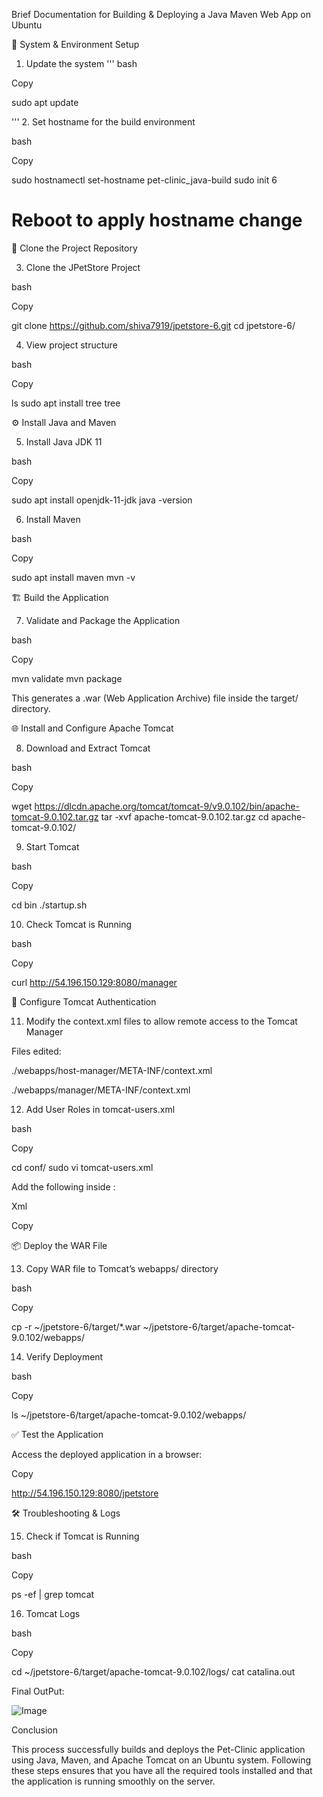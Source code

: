 Brief Documentation for Building & Deploying a Java Maven Web App on Ubuntu 

📌 System & Environment Setup 

1. Update the system 
'''
bash 

Copy 

sudo apt update 
 
'''
2. Set hostname for the build environment 

bash 

Copy 

sudo hostnamectl set-hostname pet-clinic_java-build 
sudo init 6  

# Reboot to apply hostname change 
 

 

📁 Clone the Project Repository 

3. Clone the JPetStore Project 

bash 

Copy 

git clone https://github.com/shiva7919/jpetstore-6.git 
cd jpetstore-6/ 

 
4. View project structure 

bash 

Copy 

ls 
sudo apt install tree 
tree 
 
⚙️ Install Java and Maven 

5. Install Java JDK 11 

bash 

Copy 

sudo apt install openjdk-11-jdk 
java -version 
 

6. Install Maven 

bash 

Copy 

sudo apt install maven 
mvn -v 
 


🏗️ Build the Application 

7. Validate and Package the Application 

bash 

Copy 

mvn validate 
mvn package 
 

This generates a .war (Web Application Archive) file inside the target/ directory. 

 
 🌐 Install and Configure Apache Tomcat 

8. Download and Extract Tomcat 

bash 

Copy 

wget https://dlcdn.apache.org/tomcat/tomcat-9/v9.0.102/bin/apache-tomcat-9.0.102.tar.gz 
tar -xvf apache-tomcat-9.0.102.tar.gz 
cd apache-tomcat-9.0.102/ 
 

9. Start Tomcat 

bash 

Copy 

cd bin 
./startup.sh 
 

10. Check Tomcat is Running 

bash 

Copy 

curl http://54.196.150.129:8080/manager 
 

 🔐 Configure Tomcat Authentication 

11. Modify the context.xml files to allow remote access to the Tomcat Manager 

Files edited: 

./webapps/host-manager/META-INF/context.xml 

./webapps/manager/META-INF/context.xml 


12. Add User Roles in tomcat-users.xml 

bash 

Copy 

cd conf/ 
sudo vi tomcat-users.xml 
 

Add the following inside <tomcat-users>: 

Xml 

Copy 

<role rolename="manager-gui"/> 
<role rolename="admin-gui"/> 
<user username="admin" password="admin123" roles="manager-gui,admin-gui"/> 
 

📦 Deploy the WAR File 

13. Copy WAR file to Tomcat’s webapps/ directory 

bash 

Copy 

cp -r ~/jpetstore-6/target/*.war ~/jpetstore-6/target/apache-tomcat-9.0.102/webapps/ 
 

14. Verify Deployment 

bash 

Copy 

ls ~/jpetstore-6/target/apache-tomcat-9.0.102/webapps/ 
 

✅ Test the Application 

Access the deployed application in a browser: 

Copy 

http://54.196.150.129:8080/jpetstore 

  
🛠️ Troubleshooting & Logs 

15. Check if Tomcat is Running 

bash 

Copy 

ps -ef | grep tomcat 

 16. Tomcat Logs 

bash 

Copy 

cd ~/jpetstore-6/target/apache-tomcat-9.0.102/logs/ 
cat catalina.out 

Final OutPut: 

![Image](https://github.com/user-attachments/assets/c1708ca1-977b-4eeb-babe-8f72dfa407f9)
 

Conclusion 

This process successfully builds and deploys the Pet-Clinic application using Java, Maven, and Apache Tomcat on an Ubuntu system. Following these steps ensures that you have all the required tools installed and that the application is running smoothly on the server. 
